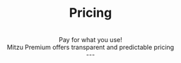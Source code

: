 ---
title: "Pricing"
subtitle: |- 
  --- 

  #### Pay for what you use!
  Mitzu Premium offers transparent and predictable pricing 
  
  ---
description: "Everything you need for best in class service"
draft: false
layout: "pricing"

pricing_list:
  # pricing item
  - name : "Self Served"
    currency: "$"
    price: "0"
    price_per : "month"
    info : |- 
      ---

      **Open-source Mitzu.<br/>Supported features:**
      
      ---
    recommended : false
    services: 
      - "Segmentation"
      - "Funnels"
      - "Retention"
      - "Journeys"
      - "Revenue Calculations" 
      - "Self Served - Notebooks"
      - "Self Served - Website"
      - "Self Served - Warehouse Integration"
    button:
      enable : true
      label : "Get Started"
      link : "https://github.com/mitzu-io/mitzu/"
      
  # pricing item
  - name: Mitzu Premium <br/> (coming soon)
    currency: "Starting from $"
    price: "0"
    price_per : "month"
    info : |- 
      ---

      **Usage based pricing:** <br/>
      >  **$0** for the first **250 queries**. <br/>
      **$99** for every additional **1000 query**
      
      ---
    recommended : true
    services: 
      - ">Everything From Self-Served"  
      - "**Cohorts**"
      - "**User Lookup**"
      - "**Dashboards**"
      - "**Hosted - Notebooks**"
      - "**Hosted - Website**"
      - "**Hosted - Warehouse Integration**"
      - "**SSO, SAML**"
    button:
      enable : true
      label : "Contact Us"
      link : "contact/"
   
  # pricing item
  - name : "Mitzu Enterprise"
    currency: "Contact us for price"
    price: ""
    price_per : "Month"
    info : |-
      ---

      **No consumption limit. Maximal data privacy and security**

      ---
    recommended : false
    services:
    - "Everything From Mitzu Premium"
    - "On-Premise Installation"
    - "SLO and Technical Support"
    - "Data Modelling Support"
    - "Data Collection Support"
    button:
      enable : true
      label : "Contact Us"
      link : "contact/"

# faq
faq:
  enable: true
  section: "faq"


---